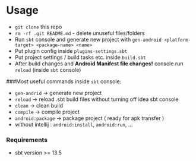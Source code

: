 # Usage
* `git clone` this repo
* `rm -rf .git README.md` - delete unuseful files/folders
* Run `sbt` console and generate new project with `gen-android <platform-target> <package-name> <name>`
* Put plugin config inside `plugins-settings.sbt`
* Put project settings / build tasks etc. inside `build.sbt`
* After build changes and **Android Manifest file changes!**  console run `reload` (inside `sbt` console)



###Most useful commands inside `sbt` console:

* `gen-andrid` -> generate new project 
* `reload` -> reload .sbt build files without turning off idea sbt console 
* `clean` -> clean build
* `compile` -> compile project
* `android:package` -> package project ( ready for apk transfer )
*  without intellij : `android:install`, `android:run`, ...


### Requirements

* sbt version >= 13.5
